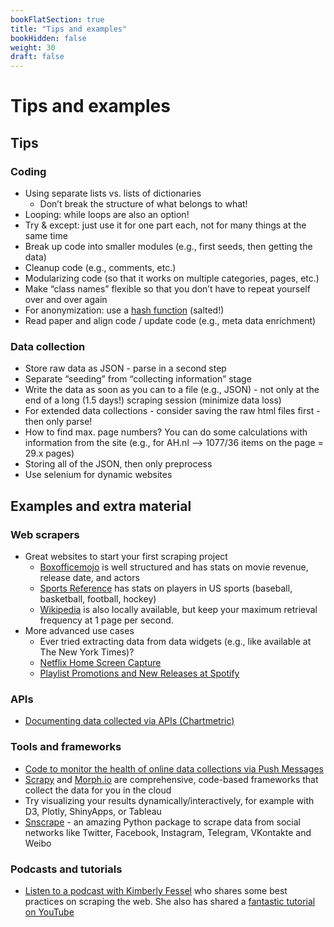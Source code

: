 ```yaml
---
bookFlatSection: true
title: "Tips and examples"
bookHidden: false
weight: 30
draft: false
---
```


# Tips and examples

## Tips

### Coding
- Using separate lists vs. lists of dictionaries
  - Don’t break the structure of what belongs to what!
- Looping: while loops are also an option!
- Try & except: just use it for one part each, not for many things at the same time
- Break up code into smaller modules (e.g., first seeds, then getting the data)
- Cleanup code (e.g., comments, etc.)
- Modularizing code (so that it works on multiple categories, pages, etc.)
- Make “class names” flexible so that you don’t have to repeat yourself over and over again
- For anonymization: use a [hash function](https://nitratine.net/blog/post/how-to-hash-passwords-in-python/) (salted!)
- Read paper and align code / update code (e.g., meta data enrichment)

### Data collection
- Store raw data as JSON - parse in a second step
- Separate “seeding” from “collecting information” stage
- Write the data as soon as you can to a file (e.g., JSON) - not only at the end of a long (1.5 days!) scraping session (minimize data loss)
- For extended data collections - consider saving the raw html files first - then only parse!
- How to find max. page numbers? You can do some calculations with information from the site (e.g., for AH.nl —> 1077/36 items on the page = 29.x pages)
- Storing all of the JSON, then only preprocess
- Use selenium for dynamic websites

## Examples and extra material

### Web scrapers
- Great websites to start your first scraping project
  - [Boxofficemojo](https://boxofficemojo.com) is well structured and has stats on movie revenue, release date, and actors
  - [Sports Reference](https://www.sports-reference.com) has stats on players in US sports (baseball, basketball, football, hockey)
  - [Wikipedia](https://wikipedia.com) is also locally available, but keep your maximum retrieval frequency at 1 page per second.
- More advanced use cases
  - Ever tried extracting data from data widgets (e.g., like available at The New York Times)?
  - [Netflix Home Screen Capture](https://github.com/hannesdatta/data-netflix)
  - [Playlist Promotions and New Releases at Spotify](https://github.com/hannesdatta/data-spotify-playlists-releases)

### APIs
- [Documenting data collected via APIs (Chartmetric)](https://github.com/hannesdatta/data-spotify-playlist-ecosystem)

### Tools and frameworks
- [Code to monitor the health of online data collections via Push Messages](https://github.com/hannesdatta/healthmonitor)
- [Scrapy](https://scrapy.com) and [Morph.io](https://morph.io) are comprehensive, code-based frameworks that collect the data for you in the cloud
- Try visualizing your results dynamically/interactively, for example with D3, Plotly, ShinyApps, or Tableau
- [Snscrape]((https://github.com/JustAnotherArchivist/snscrape)) - an amazing Python package to scrape data from social networks like Twitter, Facebook, Instagram, Telegram, VKontakte and Weibo

### Podcasts and tutorials
- [Listen to a podcast with Kimberly Fessel](https://realpython.com/podcasts/rpp/12/) who shares some best practices on scraping the web. She also has shared a [fantastic tutorial on YouTube](https://www.youtube.com/watch?v=RUQWPJ1T6Zc&t=190s)
